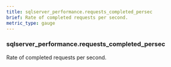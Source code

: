 ```yaml
---
title: sqlserver_performance.requests_completed_persec
brief: Rate of completed requests per second.
metric_type: gauge
---
```

### sqlserver_performance.requests_completed_persec

Rate of completed requests per second.